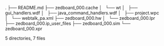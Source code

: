 .
├── README.md
├── zedboard_000.cache
│   └── wt
│       ├── gui_handlers.wdf
│       ├── java_command_handlers.wdf
│       ├── project.wpc
│       └── webtalk_pa.xml
├── zedboard_000.hw
│   └── zedboard_000.lpr
├── zedboard_000.ip_user_files
├── zedboard_000.sim
└── zedboard_000.xpr

5 directories, 7 files


